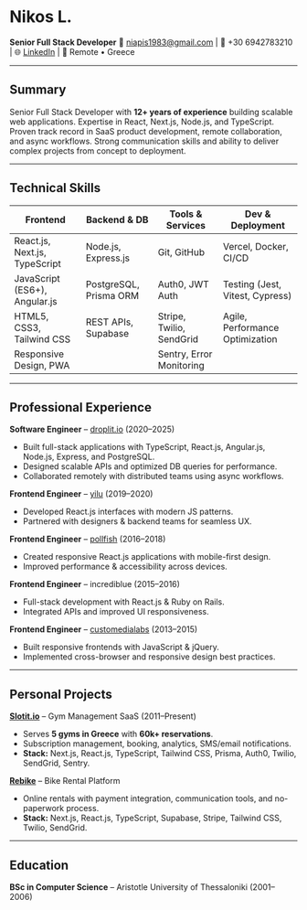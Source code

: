# Nikos L.
**Senior Full Stack Developer**
📧 niapis1983@gmail.com | 📱 +30 6942783210 | 🌐 [LinkedIn](https://www.linkedin.com/in/nikos-l-7bb31a90/) | 📍 Remote • Greece

---

## Summary
Senior Full Stack Developer with **12+ years of experience** building scalable web applications. Expertise in React, Next.js, Node.js, and TypeScript. Proven track record in SaaS product development, remote collaboration, and async workflows. Strong communication skills and ability to deliver complex projects from concept to deployment.

---

## Technical Skills

| **Frontend**                 | **Backend & DB**       | **Tools & Services**           | **Dev & Deployment**      |
|------------------------------|------------------------|--------------------------------|---------------------------|
| React.js, Next.js, TypeScript| Node.js, Express.js    | Git, GitHub                    | Vercel, Docker, CI/CD     |
| JavaScript (ES6+), Angular.js| PostgreSQL, Prisma ORM | Auth0, JWT Auth                | Testing (Jest, Vitest, Cypress) |
| HTML5, CSS3, Tailwind CSS    | REST APIs, Supabase    | Stripe, Twilio, SendGrid       | Agile, Performance Optimization |
| Responsive Design, PWA       |                        | Sentry, Error Monitoring       |                           |

---

## Professional Experience

**Software Engineer** – [droplit.io](https://droplit.io) (2020–2025)
- Built full-stack applications with TypeScript, React.js, Angular.js, Node.js, Express, and PostgreSQL.
- Designed scalable APIs and optimized DB queries for performance.
- Collaborated remotely with distributed teams using async workflows.

**Frontend Engineer** – [yilu](https://yilu.com) (2019–2020)
- Developed React.js interfaces with modern JS patterns.
- Partnered with designers & backend teams for seamless UX.

**Frontend Engineer** – [pollfish](https://pollfish.com) (2016–2018)
- Created responsive React.js applications with mobile-first design.
- Improved performance & accessibility across devices.

**Frontend Engineer** – incrediblue (2015–2016)
- Full-stack development with React.js & Ruby on Rails.
- Integrated APIs and improved UI responsiveness.

**Frontend Engineer** – [customedialabs](https://customedialabs.com) (2013–2015)
- Built responsive frontends with JavaScript & jQuery.
- Implemented cross-browser and responsive design best practices.

---

## Personal Projects

**[Slotit.io](https://slotit.io)** – Gym Management SaaS (2011–Present)
- Serves **5 gyms in Greece** with **60k+ reservations**.
- Subscription management, booking, analytics, SMS/email notifications.
- **Stack:** Next.js, React.js, TypeScript, Tailwind CSS, Prisma, Auth0, Twilio, SendGrid, Sentry.

**[Rebike](https://rebike.vercel.app)** – Bike Rental Platform
- Online rentals with payment integration, communication tools, and no-paperwork process.
- **Stack:** Next.js, React.js, TypeScript, Supabase, Stripe, Tailwind CSS, Twilio, SendGrid.

---

## Education
**BSc in Computer Science** – Aristotle University of Thessaloniki (2001–2006)


